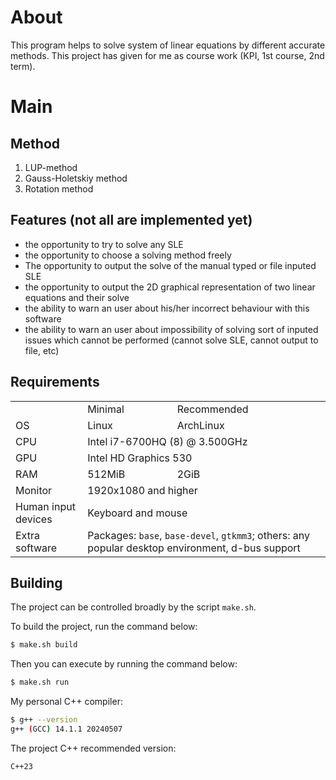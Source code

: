 # About

This program helps to solve system of linear equations by different accurate methods. This project has given for me as course work (KPI, 1st course, 2nd term).

# Main
## Method

1. LUP-method
1. Gauss-Holetskiy method
1. Rotation method

## Features (not all are implemented yet)

- the opportunity to try to solve any SLE
- the opportunity to choose a solving method freely
- The opportunity to output the solve of the manual typed or file inputed SLE
- the opportunity to output the 2D graphical representation of two linear equations and their solve
- the ability to warn an user about his/her incorrect behaviour with this software
- the ability to warn an user about impossibility of solving sort of inputed issues which cannot be performed (cannot solve SLE, cannot output to file, etc)

## Requirements

<table>
  <th>
    <td>Minimal</td><td>Recommended</td>
  </th>
  <tr>
    <td>OS</td>
    <td>Linux</td>
    <td>ArchLinux</td>
  </tr>
  <tr>
    <td>CPU</td>
    <td colspan=2>Intel i7-6700HQ (8) @ 3.500GHz</td>
  </tr>
  <tr>
    <td>GPU</td>
    <td colspan=2>Intel HD Graphics 530</td>
  </tr>
  <tr>
    <td>RAM</td>
    <td>512MiB</td>
    <td>2GiB</td>
  </tr>
  <tr>
    <td>Monitor</td>
    <td colspan=2>1920x1080 and higher</td>
  </tr>
  <tr>
    <td>Human input devices</td>
    <td colspan=2>Keyboard and mouse</td>
  </tr>
  <tr>
    <td>Extra software</td>
    <td colspan=2>Packages: <code>base</code>, <code>base-devel</code>, <code>gtkmm3</code>; others: any popular desktop environment, d-bus support</td>
  </tr>
</table>

## Building

The project can be controlled broadly by the script `make.sh`.

To build the project, run the command below:
```sh
$ make.sh build
```

Then you can execute by running the command below:
```sh
$ make.sh run
```

My personal C++ compiler:
```sh
$ g++ --version
g++ (GCC) 14.1.1 20240507
```

The project C++ recommended version:
```sh
C++23
```
